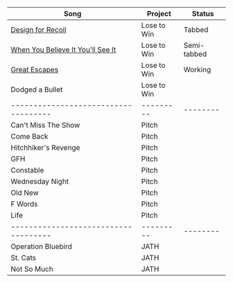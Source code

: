 
| Song | Project | Status |
|------|---------|--------|
| [Design for Recoil](https://raw.githubusercontent.com/johnsug/tabs/master/tabs/design_for_recoil.md) | Lose to Win | Tabbed |
| [When You Believe It You'll See It](https://raw.githubusercontent.com/johnsug/tabs/master/tabs/when_you_believe_it.md) | Lose to Win | Semi-tabbed |
| [Great Escapes](https://raw.githubusercontent.com/johnsug/tabs/master/tabs/great_escapes.md) | Lose to Win | Working |
| Dodged a Bullet | Lose to Win |  |
|------------------------------------|---------|--------|
| Can't Miss The Show | Pitch |  |
| Come Back | Pitch |  |
| Hitchhiker's Revenge | Pitch |  |
| GFH | Pitch |  |
| Constable | Pitch |  |
| Wednesday Night | Pitch |  |
| Old New | Pitch |  |
| F Words | Pitch |  |
| Life | Pitch |  |
|------------------------------------|---------|--------|
| Operation Bluebird | JATH |  |
| St. Cats | JATH |  |
| Not So Much | JATH |  |
